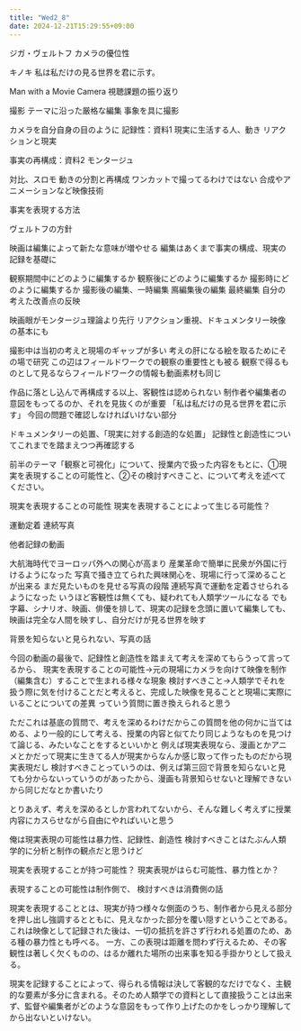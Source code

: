 ```yaml
---
title: "Wed2_8"
date: 2024-12-21T15:29:55+09:00
---
```

ジガ・ヴェルトフ
カメラの優位性

キノキ
私は私だけの見る世界を君に示す。

Man with a Movie Camera
視聴課題の振り返り

撮影
テーマに沿った厳格な編集
事象を具に撮影

カメラを自分自身の目のように
記録性：資料1
現実に生活する人、動き
リアクションと現実

事実の再構成：資料2
モンタージュ

対比、スロモ
動きの分割と再構成
	ワンカットで撮ってるわけではない
合成やアニメーションなど映像技術

事実を表現する方法


ヴェルトフの方針

映画は編集によって新たな意味が増やせる
編集はあくまで事実の構成、現実の記録を基礎に

観察期間中にどのように編集するか
観察後にどのように編集するか
撮影時にどのように編集するか
撮影後の編集、一時編集
鳫編集後の編集
最終編集
	自分の考えた改善点の反映

映画眼がモンタージュ理論より先行
リアクション重視、ドキュメンタリー映像の基本にも

撮影中は当初の考えと現場のギャップが多い
考えの肝になる絵を取るためにその場で研究
この辺はフィールドワークでの観察の重要性とも被る
観察で得るものとして見るならフィールドワークの情報も動画素材も同じ

作品に落とし込んで再構成する以上、客観性は認められない
制作者や編集者の意図をもってるのか、それを見抜くのが重要
「私は私だけの見る世界を君に示す」
今回の問題で確認しなければいけない部分

ドキュメンタリーの処置、「現実に対する創造的な処置」
記録性と創造性についてこれまでを踏まえつつ再確認する


前半のテーマ「観察と可視化」について、授業内で扱った内容をもとに、①現実を表現することの可能性と、②その検討すべきこと、について考えを述べてください。

現実を表現することの可能性
現実を表現することによって生じる可能性？

運動定着
連続写真

他者記録の動画

大航海時代でヨーロッパ外への関心が高まり
産業革命で簡単に民衆が外国に行けるようになった
	写真で掻き立てられた興味関心を、現場に行って深めることが出来る
	まだ見たいものを見せる写真の段階
連続写真で運動を定着させられるようになった
いうほど客観性は無くても、疑われても人類学ツールになる
でも字幕、シナリオ、映画、俳優を排して、現実の記録を念頭に置いて編集しても、映画は完全な人間を映すし、自分だけが見る世界を映す

背景を知らないと見られない、写真の話

今回の動画の最後で、記録性と創造性を踏まえて考えを深めてもらうって言ってるから、
現実を表現することの可能性→元の現場にカメラを向けて映像を制作（編集含む）することで生まれる様々な現象
検討すべきこと→人類学でそれを扱う際に気を付けることだと考えると、完成した映像を見ることと現場に実際にいることについての差異
っていう質問に置き換えられると思う

ただこれは基底の質問で、考えを深めるわけだからこの質問を他の何かに当てはめる、より一般的にして考える、授業の内容と似てたり同じようなものを見つけて論じる、みたいなことをするといいかと
例えば現実表現なら、漫画とかアニメとかだって現実に生きてる人が現実からなんか感じ取って作ったものだから現実表現だし
検討すべきことっていうのは、例えば第三回で背景を知らないと見ても分からないっていうのがあったから、漫画も背景知らせないと理解できないから同じだなとか書いたり

とりあえず、考えを深めるとしか言われてないから、そんな難しく考えずに授業内容にカスらせながら自由にやればいいと思う

俺は現実表現の可能性は暴力性、記録性、創造性
検討すべきことはたぶん人類学的に分析と制作の観点だと思うけど


現実を表現することが持つ可能性？
現実表現がはらむ可能性、暴力性とか？

表現することの可能性は制作側で、
検討すべきは消費側の話

現実を表現することとは、現実が持つ様々な側面のうち、制作者から見える部分を押し出し強調するとともに、見えなかった部分を覆い隠すということである。これは映像として記録された後は、一切の抵抗を許さず行われる処置のため、ある種の暴力性とも呼べる。
一方、この表現は距離を問わず行えるため、その客観性は著しく欠くものの、はるか離れた場所の出来事を知る手掛かりとして扱える。

現実を記録することによって、得られる情報は決して客観的なだけでなく、主観的な要素が多分に含まれる。そのため人類学での資料として直接扱うことは出来ず、監督や編集者がどのような意図をもって作り上げたのかをしっかり理解してから出ないといけない。

